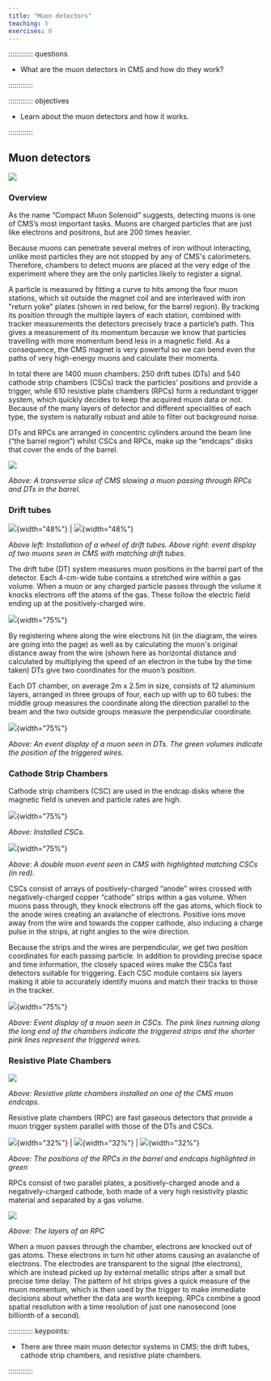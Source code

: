 ```yaml
---
title: "Muon detectors"
teaching: 5
exercises: 0
---
```


:::::::::::: questions

- What are the muon detectors in CMS and how do they work?

::::::::::::

:::::::::::: objectives

- Learn about the muon detectors and how it works.

::::::::::::


## Muon detectors

![](../fig/cms_muons.png)

### Overview

As the name “Compact Muon Solenoid” suggests, detecting muons is one of CMS’s most important tasks.
Muons are charged particles that are just like electrons and positrons, but are 200 times heavier.

Because muons can penetrate several metres of iron without interacting, unlike most particles they are not stopped by any of CMS's calorimeters. Therefore, chambers to detect muons are placed at the very edge of the experiment where they are the only particles likely to register a signal.

A particle is measured by fitting a curve to hits among the four muon stations, which sit outside the magnet coil and are interleaved with iron "return yoke" plates (shown in red below, for the barrel region). By tracking its position through the multiple layers of each station, combined with tracker measurements the detectors precisely trace a particle’s path. This gives a measurement of its momentum because we know that particles travelling with more momentum bend less in a magnetic field. As a consequence, the CMS magnet is very powerful so we can bend even the paths of very high-energy muons and calculate their momenta.

In total there are 1400 muon chambers: 250 drift tubes (DTs) and 540 cathode strip chambers (CSCs) track the particles’ positions and provide a trigger, while 610 resistive plate chambers (RPCs) form a redundant trigger system, which quickly decides to keep the acquired muon data or not. Because of the many layers of detector and different specialities of each type, the system is naturally robust and able to filter out background noise.

DTs and RPCs are arranged in concentric cylinders around the beam line (“the barrel region”) whilst CSCs and RPCs, make up the “endcaps” disks that cover the ends of the barrel.

![](../fig/MuStations.gif)

*Above: A transverse slice of CMS slowing a muon passing through RPCs and DTs in the barrel.*

### Drift tubes

![](../fig/oreach-2007-001_08.jpg){width="48%"} | ![](../fig/muon_event_dt.png){width="48%"}

*Above left: Installation of a wheel of drift tubes. Above right: event display of two muons seen in CMS with matching drift tubes.*

The drift tube (DT) system measures muon positions in the barrel part of the detector. Each 4-cm-wide tube contains a stretched wire within a gas volume. When a muon or any charged particle passes through the volume it knocks electrons off the atoms of the gas. These follow the electric field ending up at the positively-charged wire.

![](../fig/dt_design.png){width="75%"}

By registering where along the wire electrons hit (in the diagram, the wires are going into the page) as well as by calculating the muon's original distance away from the wire (shown here as horizontal distance and calculated by multiplying the speed of an electron in the tube by the time taken) DTs give two coordinates for the muon’s position.

Each DT chamber, on average 2m x 2.5m in size, consists of 12 aluminium layers, arranged in three groups of four, each up with up to 60 tubes: the middle group measures the coordinate along the direction parallel to the beam and the two outside groups measure the perpendicular coordinate.

![](../fig/muon_dt_rechits.png){width="75%"}

*Above: An event display of a muon seen in DTs. The green volumes indicate the position of the triggered wires.*

### Cathode Strip Chambers

Cathode strip chambers (CSC) are used in the endcap disks where the magnetic field is uneven and particle rates are high.

![](../fig/oreach-2005-011.jpg){width="75%"}

*Above: Installed CSCs.*

![](../fig/muon_csc_event.png){width="75%"}

*Above: A double muon event seen in CMS with highlighted matching CSCs (in red).*

CSCs consist of arrays of positively-charged “anode” wires crossed with negatively-charged copper “cathode” strips within a gas volume. When muons pass through, they knock electrons off the gas atoms, which flock to the anode wires creating an avalanche of electrons. Positive ions move away from the wire and towards the copper cathode, also inducing a charge pulse in the strips, at right angles to the wire direction.

Because the strips and the wires are perpendicular, we get two position coordinates for each passing particle.
In addition to providing precise space and time information, the closely spaced wires make the CSCs fast detectors suitable for triggering. Each CSC module contains six layers making it able to accurately identify muons and match their tracks to those in the tracker.

![](../fig/muon_csc_digis.png){width="75%"}

*Above: Event display of a muon seen in CSCs. The pink lines running along the long end of the chambers indicate the triggered strips and the shorter pink lines represent the triggered wires.*

### Resistive Plate Chambers

![](../fig/oreach-2006-011.jpg)

*Above: Resistive plate chambers installed on one of the CMS muon endcaps.*

Resistive plate chambers (RPC) are fast gaseous detectors that provide a muon trigger system parallel with those of the DTs and CSCs.

![](../fig/muons_0.png){width="32%"} | ![](../fig/muons_rpc_barrel.png){width="32%"} | ![](../fig/muons_rpc_endcaps.png){width="32%"}

*Above: The positions of the RPCs in the barrel and endcaps highlighted in green*

RPCs consist of two parallel plates, a positively-charged anode and a negatively-charged cathode, both made of a very high resistivity plastic material and separated by a gas volume.

![](../fig/RPClayers.jpg)

*Above: The layers of an RPC*

When a muon passes through the chamber, electrons are knocked out of gas atoms. These electrons in turn hit other atoms causing an avalanche of electrons. The electrodes are transparent to the signal (the electrons), which are instead picked up by external metallic strips after a small but precise time delay. The pattern of hit strips gives a quick measure of the muon momentum, which is then used by the trigger to make immediate decisions about whether the data are worth keeping. RPCs combine a good spatial resolution with a time resolution of just one nanosecond (one billionth of a second).



:::::::::::: keypoints:

- There are three main muon detector systems in CMS: the drift tubes, cathode strip chambers, and resistive plate chambers.

::::::::::::
